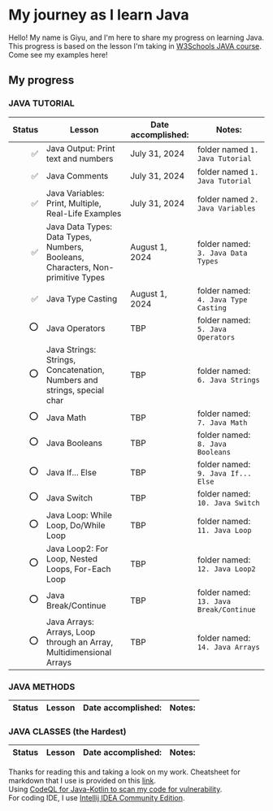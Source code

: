 # My journey as I learn Java

Hello! My name is Giyu, and I'm here to share my progress on learning Java.<br>
This progress is based on the lesson I'm taking in [W3Schools JAVA course](https://www.w3schools.com/java/default.asp). Come see my examples here!

## My progress
### JAVA TUTORIAL
| Status | Lesson                                                                              | Date accomplished: | Notes:                                  |
|-------:|-------------------------------------------------------------------------------------|--------------------|-----------------------------------------|
|      ✅ | Java Output: Print text and numbers                                                 | July 31, 2024      | folder named `1. Java Tutorial`         |
|      ✅ | Java Comments                                                                       | July 31, 2024      | folder named `1. Java Tutorial`         |
|      ✅ | Java Variables: Print, Multiple, Real-Life Examples                                 | July 31, 2024      | folder named `2. Java Variables`        |
|      ✅ | Java Data Types: <br>Data Types, Numbers, Booleans, Characters, Non-primitive Types | August 1, 2024     | folder named: `3. Java Data Types`      |
|      ✅ | Java Type Casting                                                                   | August 1, 2024     | folder named: `4. Java Type Casting`    |
|      ⭕ | Java Operators                                                                      | TBP                | folder named: `5. Java Operators`       |
|      ⭕ | Java Strings: Strings, Concatenation, Numbers and strings, special char             | TBP                | folder named: ` 6. Java Strings`        |
|      ⭕ | Java Math                                                                           | TBP                | folder named: `7. Java Math`            |
|      ⭕ | Java Booleans                                                                       | TBP                | folder named: `8. Java Booleans`        |
|      ⭕ | Java If... Else                                                                     | TBP                | folder named: `9. Java If... Else`      |
|      ⭕ | Java Switch                                                                         | TBP                | folder named: `10. Java Switch`         |
|      ⭕ | Java Loop: While Loop, Do/While Loop                                                | TBP                | folder named: `11. Java Loop`           |
|      ⭕ | Java Loop2: For Loop, Nested Loops, For-Each Loop                                   | TBP                | folder named: `12. Java Loop2`          |
|      ⭕ | Java Break/Continue                                                                 | TBP                | folder named: `13. Java Break/Continue` |
|      ⭕ | Java Arrays: Arrays, Loop through an Array, Multidimensional Arrays                 | TBP                | folder named: `14. Java Arrays`         |

### JAVA METHODS
| Status | Lesson | Date accomplished: | Notes: |
|-------:|--------|--------------------|--------|

### JAVA CLASSES (the Hardest)
| Status | Lesson | Date accomplished: | Notes: |
|-------:|--------|--------------------|--------|

Thanks for reading this and taking a look on my work. Cheatsheet for markdown that I use is provided on this [link](https://github.com/adam-p/markdown-here/wiki/Markdown-Cheatsheet#tables).<br>
Using [CodeQL for Java-Kotlin to scan my code for vulnerability](https://codeql.github.com).<br>
For coding IDE, I use [Intellij IDEA Community Edition](https://www.jetbrains.com/idea/download/?section=windows).